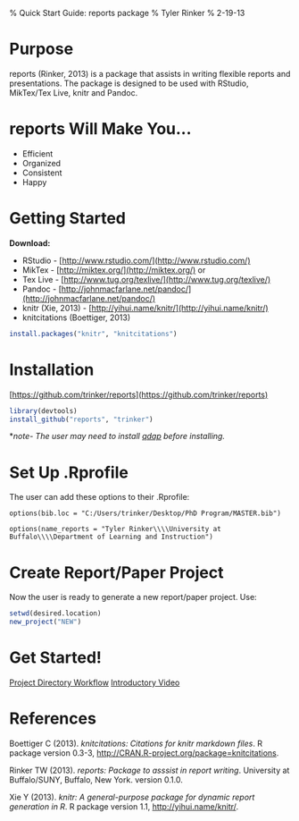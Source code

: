 % Quick Start Guide: reports package
% Tyler Rinker
% 2-19-13




# Purpose
reports (Rinker, 2013) is a package that assists in writing flexible reports
and presentations.  The package is designed to be used with RStudio,
MikTex/Tex Live, knitr and Pandoc. 

# reports Will Make You...
- Efficient    
- Organized    
- Consistent     
- Happy    

# Getting Started
**Download:**    
* RStudio - [http://www.rstudio.com/](http://www.rstudio.com/)       
* MikTex - [http://miktex.org/](http://miktex.org/) or    
* Tex Live - [http://www.tug.org/texlive/](http://www.tug.org/texlive/)   
* Pandoc - [http://johnmacfarlane.net/pandoc/](http://johnmacfarlane.net/pandoc/)     
* knitr (Xie, 2013) - [http://yihui.name/knitr/](http://yihui.name/knitr/)     
* knitcitations (Boettiger, 2013) 


```r
install.packages("knitr", "knitcitations")
```



# Installation
[https://github.com/trinker/reports](https://github.com/trinker/reports)    

```r
library(devtools)
install_github("reports", "trinker")
```


**note- The user may need to install [qdap](http://cran.r-project.org/web/packages/qdap/index.html) before installing.*

# Set Up .Rprofile
The user can add these options to their .Rprofile:   

`options(bib.loc = "C:/Users/trinker/Desktop/PhD Program/MASTER.bib")`    

`options(name_reports = "Tyler Rinker\\\\University at Buffalo\\\\Department of Learning and Instruction")`     


# Create Report/Paper Project
Now the user is ready to generate a new report/paper project.  Use:    

```r
setwd(desired.location)
new_project("NEW")
```


# Get Started!

[Project Directory Workflow](https://dl.dropbox.com/u/61803503/report_directory_guide.pdf)
[
Introductory Video](http://youtu.be/cokNUTGtoM4)

# References
<p>Boettiger C (2013).
<EM>knitcitations: Citations for knitr markdown files</EM>.
R package version 0.3-3, <a href="http://CRAN.R-project.org/package=knitcitations">http://CRAN.R-project.org/package=knitcitations</a>.

<p>Rinker TW (2013).
<EM>reports: Package to asssist in report writing</EM>.
University at Buffalo/SUNY, Buffalo, New York.
version 0.1.0.

<p>Xie Y (2013).
<EM>knitr: A general-purpose package for dynamic report generation in R</EM>.
R package version 1.1, <a href="http://yihui.name/knitr/">http://yihui.name/knitr/</a>.


